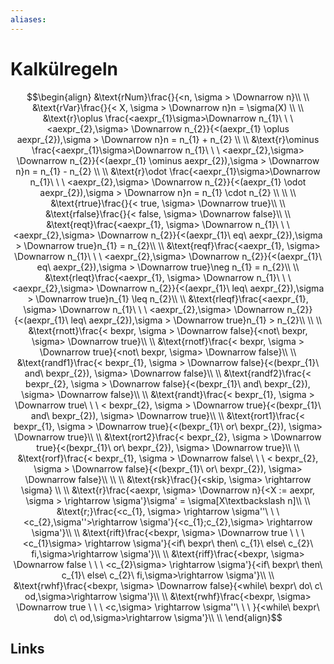 ```yaml
---
aliases: 
---
```

# Kalkülregeln 
$$\begin{align}
&\text{rNum}\frac{}{<n, \sigma > \Downarrow n}\\ \\
&\text{rVar}\frac{}{< X, \sigma > \Downarrow n}n = \sigma(X) \\ \\
&\text{r}\oplus \frac{<aexpr_{1}\sigma>\Downarrow n_{1}\ \ \ <aexpr_{2},\sigma> \Downarrow n_{2}}{<(aexpr_{1} \oplus aexpr_{2}),\sigma > \Downarrow n}n = n_{1} + n_{2} \\ \\
&\text{r}\ominus \frac{<aexpr_{1}\sigma>\Downarrow n_{1}\ \ \ <aexpr_{2},\sigma> \Downarrow n_{2}}{<(aexpr_{1} \ominus aexpr_{2}),\sigma > \Downarrow n}n = n_{1} - n_{2} \\ \\
&\text{r}\odot \frac{<aexpr_{1}\sigma>\Downarrow n_{1}\ \ \ <aexpr_{2},\sigma> \Downarrow n_{2}}{<(aexpr_{1} \odot aexpr_{2}),\sigma > \Downarrow n}n = n_{1} \cdot n_{2} \\ \\
\\
&\text{rtrue}\frac{}{< true, \sigma> \Downarrow true}\\ \\
&\text{rfalse}\frac{}{< false, \sigma> \Downarrow false}\\ \\
&\text{reqt}\frac{<aexpr_{1}, \sigma> \Downarrow n_{1}\ \ \ <aexpr_{2},\sigma> \Downarrow n_{2}}{<(aexpr_{1}\ eq\ aexpr_{2}),\sigma > \Downarrow true}n_{1} = n_{2}\\ \\ 
&\text{reqf}\frac{<aexpr_{1}, \sigma> \Downarrow n_{1}\ \ \ <aexpr_{2},\sigma> \Downarrow n_{2}}{<(aexpr_{1}\ eq\ aexpr_{2}),\sigma > \Downarrow true}\neg n_{1} = n_{2}\\ \\ 
&\text{rleqt}\frac{<aexpr_{1}, \sigma> \Downarrow n_{1}\ \ \ <aexpr_{2},\sigma> \Downarrow n_{2}}{<(aexpr_{1}\ leq\ aexpr_{2}),\sigma > \Downarrow true}n_{1} \leq n_{2}\\ \\ 
&\text{rleqf}\frac{<aexpr_{1}, \sigma> \Downarrow n_{1}\ \ \ <aexpr_{2},\sigma> \Downarrow n_{2}}{<(aexpr_{1}\ leq\ aexpr_{2}),\sigma > \Downarrow true}n_{1} > n_{2}\\ \\ 
\\
&\text{rnott}\frac{< bexpr, \sigma > \Downarrow false}{<not\ bexpr, \sigma> \Downarrow true}\\ \\
&\text{rnotf}\frac{< bexpr, \sigma > \Downarrow true}{<not\ bexpr, \sigma> \Downarrow false}\\ \\
&\text{randf1}\frac{< bexpr_{1}, \sigma > \Downarrow false}{<(bexpr_{1}\ and\ bexpr_{2}), \sigma> \Downarrow false}\\ \\
&\text{randf2}\frac{< bexpr_{2}, \sigma > \Downarrow false}{<(bexpr_{1}\ and\ bexpr_{2}), \sigma> \Downarrow false}\\ \\
&\text{randt}\frac{< bexpr_{1}, \sigma > \Downarrow true\ \ \ < bexpr_{2}, \sigma > \Downarrow true}{<(bexpr_{1}\ and\ bexpr_{2}), \sigma> \Downarrow true}\\ \\
&\text{rort1}\frac{< bexpr_{1}, \sigma > \Downarrow true}{<(bexpr_{1}\ or\ bexpr_{2}), \sigma> \Downarrow true}\\ \\
&\text{rort2}\frac{< bexpr_{2}, \sigma > \Downarrow true}{<(bexpr_{1}\ or\ bexpr_{2}), \sigma> \Downarrow true}\\ \\
&\text{rorf}\frac{< bexpr_{1}, \sigma > \Downarrow false\ \ \ < bexpr_{2}, \sigma > \Downarrow false}{<(bexpr_{1}\ or\ bexpr_{2}), \sigma> \Downarrow false}\\ \\
\\
&\text{rsk}\frac{}{<skip, \sigma> \rightarrow \sigma} \\ \\
&\text{r}\frac{<aexpr, \sigma> \Downarrow n}{<X := aexpr, \sigma > \rightarrow \sigma'}\sigma' = \sigma[X\textbackslash n]\\ \\
&\text{r;}\frac{<c_{1}, \sigma> \rightarrow \sigma''\ \ \ <c_{2},\sigma''>\rightarrow \sigma'}{<c_{1};c_{2},\sigma> \rightarrow \sigma'}\\ \\
&\text{rift}\frac{<bexpr, \sigma> \Downarrow true \ \ \ <c_{1}\sigma> \rightarrow \sigma'}{<if\ bexpr\ then\ c_{1}\ else\ c_{2}\ fi,\sigma>\rightarrow \sigma'}\\ \\
&\text{riff}\frac{<bexpr, \sigma> \Downarrow false \ \ \ <c_{2}\sigma> \rightarrow \sigma'}{<if\ bexpr\ then\ c_{1}\ else\ c_{2}\ fi,\sigma>\rightarrow \sigma'}\\ \\
&\text{rwhf}\frac{<bexpr, \sigma> \Downarrow false}{<while\ bexpr\ do\ c\ od,\sigma>\rightarrow \sigma'}\\ \\
&\text{rwhf}\frac{<bexpr, \sigma> \Downarrow true \ \ \ <c,\sigma> \rightarrow \sigma''\ \ \ }{<while\ bexpr\ do\ c\ od,\sigma>\rightarrow \sigma'}\\ \\
\end{align}$$
## Links